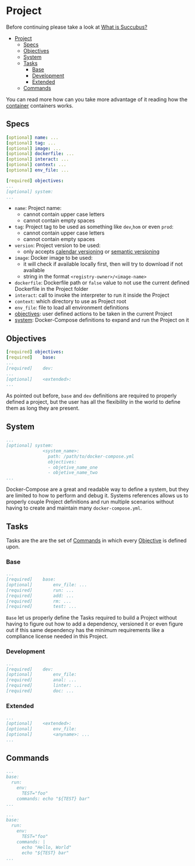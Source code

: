 # Project

Before continuing please take a look at [What is Succubus?](what.md)

- [Project](#project)
  - [Specs](#specs)
  - [Objectives](#objectives)
  - [System](#system)
  - [Tasks](#tasks)
    - [Base](#base)
    - [Development](#development)
    - [Extended](#extended)
  - [Commands](#commands)

You can read more how can you take more advantage of it reading how the [container](container.md) containers works.

## Specs

```yaml
[optional] name: ...
[optional] tag: ...
[optional] image: ...
[optional] dockerfile: ...
[optional] interact: ...
[optional] context: ...
[optional] env_file: ...

[required] objectives:
...
[optional] system:
...
```

- `name`: Project name:
  - cannot contain upper case letters
  - cannot contain empty spaces
- `tag`: Project tag to be used as something like `dev`,`hom` or even `prod`:
  - cannot contain upper case letters
  - cannot contain empty spaces
- `version`: Project version to be used:
  - only accepts [calendar versioning](https://en.wikipedia.org/wiki/Software_versioning#Date_of_release) or [semantic versioning](https://semver.org/)
- `image`: Docker image to be used:
  - it will check if available locally first, then will try to download if not available
  - string in the format `<registry-owner>/<image-name>`
- `dockerfile`: Dockerfile path or `false` value to not use the current defined Dockerfile in the Project folder
- `interact`: call to invoke the interpreter to run it inside the Project
- `context`: which directory to use as Project root
- `env_file`: file to load all environment definitions
- [objectives](#objectives): user defined actions to be taken in the current Project
- [system](#system): Docker-Compose definitions to expand and run the Project on it

## Objectives

```yaml
[required] objectives:
[required]    base:
...
[required]    dev:
...
[optional]    <extended>:
...
```

As pointed out before, `base` and `dev` definitions are required to properly defined a project, but the user has all the flexibility in the world to define them as long they are present.

## System

```yaml
...
[optional] system:
              <system_name>:
                path: /path/to/docker-compose.yml
                objectives:
                - objetive_name_one
                - objetive_name_two
...
```

Docker-Compose are a great and readable way to define a system, but they are limited to how to perform and debug it. Systems references allows us to properly couple Project definitions and run multiple scenarios without having to create and maintain many `docker-compose.yml`.

## Tasks

Tasks are the are the set of [Commands](#commands) in which every [Objective](#objectives) is defined upon.

### Base

```yaml
...
[required]    base:
[optional]        env_file: ...
[required]        run: ...
[required]        add: ...
[required]        rm: ...
[required]        test: ...
```

`Base` let us properly define the Tasks required to build a Project without having to figure out how to add a dependency, versioned it or even figure out if this same dependency has the minimum requirements like a compliance license needed in this Project.

### Development

```yaml
...
[required]    dev:
[optional]        env_file:
[required]        anal: ...
[required]        linter: ...
[required]        doc: ...
```

### Extended

```yaml
...
[optional]    <extended>:
[optional]        env_file:
[optional]        <anyname>: ...
...
```

## Commands

```yaml
...
base:
  run:
    env:
      TEST="foo"
    commands: echo "${TEST} bar"
...
```

```yaml
...
base:
  run:
    env:
      TEST="foo"
    commands: |
      echo "Hello, World"
      echo "${TEST} bar"
...
```
